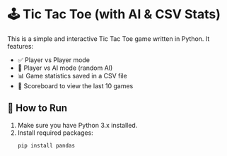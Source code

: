 # 🕹️ Tic Tac Toe (with AI & CSV Stats)

This is a simple and interactive Tic Tac Toe game written in Python. It features:
- ✅ Player vs Player mode
- 🤖 Player vs AI mode (random AI)
- 📊 Game statistics saved in a CSV file
- 📁 Scoreboard to view the last 10 games

## 🔧 How to Run

1. Make sure you have Python 3.x installed.
2. Install required packages:
   ```bash
   pip install pandas
